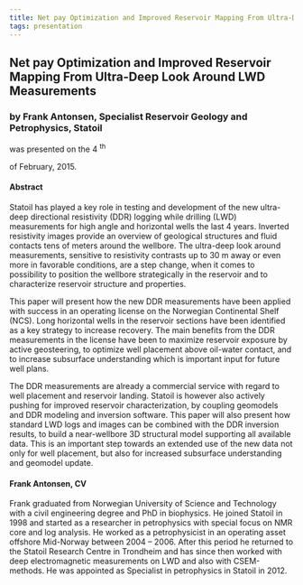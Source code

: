```yaml
---
title: Net pay Optimization and Improved Reservoir Mapping From Ultra-Deep Look Around LWD Measurements
tags: presentation 
---
```



		
<h2>
Net pay Optimization and Improved Reservoir Mapping From Ultra-Deep Look Around LWD Measurements
</h2>

 



		
<h3>
by Frank Antonsen, Specialist Reservoir Geology and Petrophysics, Statoil
</h3>

 



 
<p>
was presented on the 4
<sup>
th
</sup>

 of February, 2015.
</p>

	

 
<h4>
Abstract
</h4>





<p>
Statoil has played a key role in testing and development of the new ultra-deep directional resistivity (DDR) logging while drilling (LWD) measurements for high angle and horizontal wells the last 4 years. Inverted resistivity images provide an overview of geological structures and fluid contacts tens of meters around the wellbore. The ultra-deep look around measurements, sensitive to resistivity contrasts up to 30 m away or even more in favorable conditions, are a step change, when it comes to possibility to position the wellbore strategically in the reservoir and to characterize reservoir structure and properties. 

</p>

<p>
This paper will present how the new DDR measurements have been applied with success in an operating license on the Norwegian Continental Shelf (NCS). Long horizontal wells in the reservoir sections have been identified as a key strategy to increase recovery. The main benefits from the DDR measurements in the license have been to maximize reservoir exposure by active geosteering, to optimize well placement above oil-water contact, and to increase subsurface understanding which is important input for future well plans.

</p>

<p>
The DDR measurements are already a commercial service with regard to well placement and reservoir landing. Statoil is however also actively pushing for improved reservoir characterization, by coupling geomodels and DDR modeling and inversion software. This paper will also present how standard LWD logs and images can be combined with the DDR inversion results, to build a near-wellbore 3D structural model supporting all available data. This is an important step towards an extended use of the new data not only for well placement, but also for increased subsurface understanding and geomodel update.

</p>





<h4>
Frank Antonsen, CV
</h4>





<p>
Frank graduated from Norwegian University of Science and Technology with a civil engineering degree and PhD in biophysics. He joined Statoil in 1998 and started as a researcher in petrophysics with special focus on NMR core and log analysis. He worked as a petrophysicist in an operating asset offshore Mid-Norway between 2004 – 2006. After this period he returned to the Statoil Research Centre in Trondheim and has since then worked with deep electromagnetic measurements on LWD and also with CSEM-methods. He was appointed as Specialist in petrophysics in Statoil in 2012.
</p>



 

	

